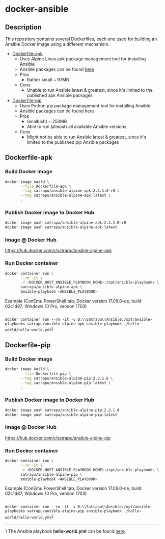 # docker-ansible

## Description

This repository contains several Dockerfiles, each one used for building an Ansible Docker image using a different mechanism.

* [Dockerfile-apk](./Dockerfile-apk)
  * Uses Alpine Linux apk package management tool for installing Ansible
  * Ansible packages can be found [here](https://pkgs.alpinelinux.org/packages?name=ansible&branch=v3.6)
  * Pros
    * Rather small ~ 97MB
  * Cons
    * Unable to run Ansible latest & greatest, since it's limited to the published apk Ansible packages
* [Dockerfile-pip](./Dockerfile-pip)
    * Uses Python pip package management tool for installing Ansible
    * Ansible packages can be found [here](https://pypi.python.org/pypi/ansible)
    * Pros
      * Small(ish) ~ 250MB
      * Able to run (almost) all available Ansible versions
    * Cons
      * Might not be able to run Ansible latest & greatest, since it's limited to the published pip Ansible packages

## Dockerfile-apk

### Build Docker image

````bash
docker image build \
       --file Dockerfile-apk \
       --tag satrapu/ansible-alpine-apk:2.3.1.0-r0 \
       --tag satrapu/ansible-alpine-apk:latest \
       .
````

### Publish Docker image to Docker Hub

````bash
docker image push satrapu/ansible-alpine-apk:2.3.1.0-r0
docker image push satrapu/ansible-alpine-apk:latest
````

### Image @ Docker Hub
https://hub.docker.com/r/satrapu/ansible-alpine-apk

### Run Docker container

````bash
docker container run \
       --rm -it \
       -v <DOCKER_HOST_ANSIBLE_PLAYBOOK_HOME>:/opt/ansible-playbooks \
       satrapu/ansible-alpine-apk \
       ansible-playbook <ANSIBLE_PLAYBOOK>
````

Example (ConEmu PowerShell tab; Docker version 17.06.0-ce, build 02c1d87; Windows 10 Pro, version 1703)

<code lang="powershell">
docker container run --rm -it -v D:\\Satrapu\\Ansible:/opt/ansible-playbooks satrapu/ansible-alpine-apk ansible-playbook ./hello-world/hello-world.yml<sup><a href="#hello-world-yml">1</a><sup>
</code>

## Dockerfile-pip

### Build Docker image

````bash
docker image build \
       --file Dockerfile-pip \
       --tag satrapu/ansible-alpine-pip:2.3.1.0 \
       --tag satrapu/ansible-alpine-pip:latest \
       .
````

### Publish Docker image to Docker Hub

````bash
docker image push satrapu/ansible-alpine-pip:2.3.1.0
docker image push satrapu/ansible-alpine-pip:latest
````

### Image @ Docker Hub
https://hub.docker.com/r/satrapu/ansible-alpine-pip

### Run Docker container

````bash
docker container run \
       --rm -it \
       -v <DOCKER_HOST_ANSIBLE_PLAYBOOK_HOME>:/opt/ansible-playbooks \
       satrapu/ansible-alpine-pip \
       ansible-playbook <ANSIBLE_PLAYBOOK>
````

Example (ConEmu PowerShell tab; Docker version 17.06.0-ce, build 02c1d87; Windows 10 Pro, version 1703)

<code lang="powershell">
docker container run --rm -it -v D:\\Satrapu\\Ansible:/opt/ansible-playbooks satrapu/ansible-alpine-pip ansible-playbook ./hello-world/hello-world.yml<sup><a href="#hello-world-yml">1</a><sup>
</code>

---
<a name="hello-world-yml">1</a> The Ansible playbook **hello-world.yml** can be found [here](https://gist.github.com/satrapu/31b1a03f321990f8d9ae067372a8b456).
